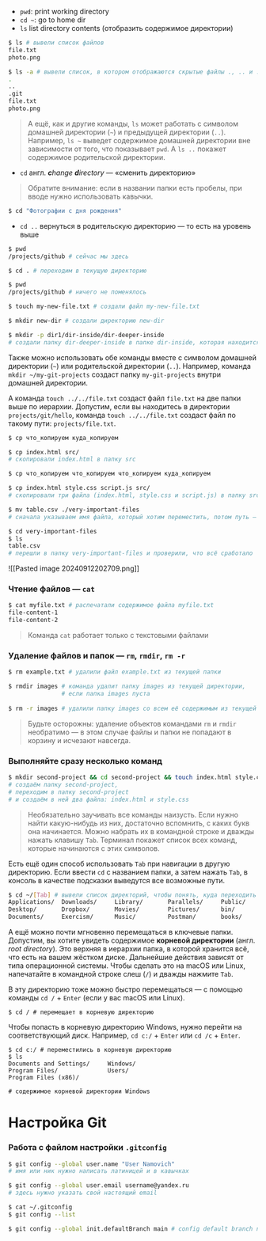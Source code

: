 - `pwd`: print working directory
- `cd ~`: go to home dir
- `ls` list directory contents (отобразить содержимое директории)

```bash
$ ls # вывели список файлов
file.txt
photo.png

$ ls -a # вывели список, в котором отображаются скрытые файлы ., .. и .git
.
..
.git
file.txt
photo.png
```

>А ещё, как и другие команды, `ls` может работать с символом домашней директории (`~`) и предыдущей директории (`..`). Например, `ls ~` выведет содержимое домашней директории вне зависимости от того, что показывает `pwd`. А `ls ..` покажет содержимое родительской директории.

- `cd` англ. _**c**hange **d**irectory_ — «сменить директорию»

>Обратите внимание: если в названии папки есть пробелы, при вводе нужно использовать кавычки.
```bash
$ cd "Фотографии с дня рождения" 
```

- `cd ..`  вернуться в родительскую директорию — то есть на уровень выше

```bash
$ pwd
/projects/github # сейчас мы здесь

$ cd . # переходим в текущую директорию

$ pwd
/projects/github # ничего не поменялось
```

```bash
$ touch my-new-file.txt # создали файл my-new-file.txt
```

```bash
$ mkdir new-dir # создали директорию new-dir

$ mkdir -p dir1/dir-inside/dir-deeper-inside
# создали папку dir-deeper-inside в папке dir-inside, которая находится в папке dir1
```

Также можно использовать обе команды вместе с символом домашней директории (`~`) или родительской директории (`..`). Например, команда `mkdir ~/my-git-projects` создаст папку `my-git-projects` внутри домашней директории.

А команда `touch ../../file.txt` создаст файл `file.txt` на две папки выше по иерархии. Допустим, если вы находитесь в директории `projects/git/hello`, команда `touch ../../file.txt` создаст файл по такому пути: `projects/file.txt`.

```bash
$ cp что_копируем куда_копируем

$ cp index.html src/
# скопировали index.html в папку src

$ cp что_копируем что_копируем что_копируем куда_копируем

$ cp index.html style.css script.js src/
# скопировали три файла (index.html, style.css и script.js) в папку src
```

```bash
$ mv table.csv ./very-important-files
# сначала указываем имя файла, который хотим переместить, потом путь — куда перемещаем 

$ cd very-important-files
$ ls
table.csv 
# перешли в папку very-important-files и проверили, что всё сработало
```

![[Pasted image 20240912202709.png]]

### Чтение файлов — `cat`

```bash
$ cat myfile.txt # распечатали содержимое файла myfile.txt
file-content-1
file-content-2
```

>Команда `cat` работает только с текстовыми файлами

### Удаление файлов и папок — `rm`, `rmdir`, `rm -r`

```bash
$ rm example.txt # удалили файл example.txt из текущей папки

$ rmdir images # команда удалит папку images из текущей директории, 
               # если папка images пуста
               
$ rm -r images # удалили папку images со всем её содержимым из текущей директории
```

>Будьте осторожны: удаление объектов командами `rm` и `rmdir` необратимо — в этом случае файлы и папки не попадают в корзину и исчезают навсегда.

### Выполняйте сразу несколько команд

```bash
$ mkdir second-project && cd second-project && touch index.html style.css
# создаём папку second-project,
# переходим в папку second-project
# и создаём в ней два файла: index.html и style.css
```

>Необязательно заучивать все команды наизусть. Если нужно найти какую-нибудь из них, достаточно вспомнить, с каких букв она начинается. Можно набрать их в командной строке и дважды нажать клавишу `Tab`. Терминал покажет список всех команд, которые начинаются с этих символов.


Есть ещё один способ использовать `Tab` при навигации в другую директорию. Если ввести `cd` с названием папки, а затем нажать `Tab`, в консоль в качестве подсказки выведутся все возможные пути.

```bash
$ cd ~/[Tab] # вывели список директорий, чтобы понять, куда переходить
Applications/  Downloads/     Library/       Parallels/     Public/        diagrams/      memes/         python/
Desktop/       Dropbox/       Movies/        Pictures/      bin/           docs/          papers/        tmp/
Documents/     Exercism/      Music/         Postman/       books/         go/            projects/
```

А ещё можно почти мгновенно перемещаться в ключевые папки. Допустим, вы хотите увидеть содержимое **корневой директории** (англ. _root directory_). Это верхняя в иерархии папка, в которой хранится всё, что есть на вашем жёстком диске. Дальнейшие действия зависят от типа операционной системы. Чтобы сделать это на macOS или Linux, напечатайте в командной строке слеш (`/`) и дважды нажмите `Tab`.

В эту директорию тоже можно быстро перемещаться — с помощью команды `cd /` + `Enter` (если у вас macOS или Linux).

```
$ cd / # перемещает в корневую директорию 
```

Чтобы попасть в корневую директорию Windows, нужно перейти на соответствующий диск. Например, `cd c:/` + `Enter` или `cd /c` + `Enter`.

```
$ cd c:/ # переместились в корневую директорию
$ ls
Documents and Settings/     Windows/
Program Files/              Users/
Program Files (x86)/

# содержимое корневой директории Windows 
```

# Настройка Git

### Работа с файлом настройки `.gitconfig`

```bash
$ git config --global user.name "User Namovich" 
# имя или ник нужно написать латиницей и в кавычках

$ git config --global user.email username@yandex.ru
# здесь нужно указать свой настоящий email

$ cat ~/.gitconfig
$ git config --list

$ git config --global init.defaultBranch main # config default branch name
```